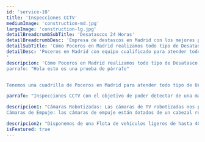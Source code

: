 ```yaml
---
id: 'service-10'
title: 'Inspecciones CCTV'
mediumImage: 'construction-md.jpg'
largeImage: 'construction-lg.jpg'
detailBreadcrumbSubTitle: 'Desatascos 24 Horas'
detailBreadcrumbDesc: 'Empresa de destascos en Madrid con los mejores precios.'
detailSubTitle: 'Cómo Poceros en Madrid realizamos todo tipo de Desatasco, Desatranco, Obra de Pocería, Inspección con cámaras, limpieza de Arquetas, vaciado o limpieza de Fosas Sépticas.'
detailDesc: 'Poceros en Madrid con equipo cualificado para atender todo tipo de Urgencias las 24 horas del Día. Somos una empresa de desatrancos con mas de 25 años de experiencia. Trabajamos para particulares, empresas, comunidades de vecinos, administradores de fincas, etc.
'
descripcion: 'Cómo Poceros en Madrid realizamos todo tipo de Desatasco, Desatranco, Obra de Pocería, Inspección con cámaras, limpieza de Arquetas, vaciado o limpieza de Fosas Sépticas.
parrafo: "Hola esto es una prueba de párrafo"


Tenemos una cuadrilla de Poceros en Madrid para atender todo tipo de Urgencias las 24 horas del Día. Somos una empresa de desatrancos con mas de 25 años de experiencia. Trabajamos para particulares, empresas, comunidades de vecinos, administradores de fincas, etc.'

parrafo: "Inspecciones CCTV con el objetivo de poder detectar de una manera segura las anomalías o averías en la red de saneamiento."

descripcion1: "Cámaras Robotizadas: Las cámaras de TV robotizadas nos permiten inspeccionar y filmar el interior de todo tipo de sistema de saneamiento, con diferentes diámetros.  Tienen una autonomía de hasta 300 metros y disponen de cabezales rotativos de 360º, y software de medición de pendientes. Además, el sistema tractor permite salvar obstáculos y elevar la cámara por encima del agua.
Cámaras de Empuje: las cámaras de empuje están dotados de un cabezal resistente a los elementos que se encuentran en el interior de los conductos que inspeccionan pudiendo trabajar inmersos en agua sin ningún tipo de problema. Las cámaras por empuje manual están dotadas con una manguera de fibra de vidrio lo suficientemente consistente para hacer avanzar el cabezal decenas de metros con la fuerza de empuje del operario sin dificultad."

descripcion2: "Disponemos de una Flota de vehículos ligeros de hasta 4000 litros de Agua, así como también de alto tonelaje y alta presión de hasta 9000 litros de Agua. En muchas ocasiones se necesitan vehículos mas pequeños que un camión cuba. Nosotros podemos enviar tantos vehículos pequeños como sea necesario para, por ejemplo, achicar el agua en un garaje."
isFeatured: true
---
```

